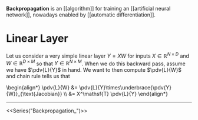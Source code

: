 **Backpropagation** is an [[algorithm]] for training an [[artificial neural network]], nowadays enabled by [[automatic differentiation]].

# Linear Layer

Let us consider a very simple linear layer $Y=XW$ for inputs $X \in \mathbb{R}^{N \times D}$ and $W \in \mathbb{R}^{D \times M}$ so that $Y \in \mathbb{R}^{N \times M}$. When we do this backward pass, assume we have $\pdv{L}{Y}$ in hand. We want to then compute $\pdv{L}{W}$ and chain rule tells us that

\begin{align*}
\pdv{L}{W} &= \pdv{L}{Y}\times\underbrace{\pdv{Y}{W}}_{\text{Jacobian}} \\\\
&= X^\mathsf{T} \pdv{L}{Y}
\end{align*}

---

<<Series("Backpropagation_")>>